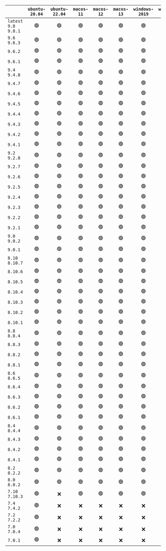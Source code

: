 |                        | `ubuntu-20.04` | `ubuntu-22.04` | `macos-11` | `macos-12` | `macos-13` | `windows-2019` | `windows-2022` |
| :--------------------- | :------------: | :------------: | :--------: | :--------: | :--------: | :------------: | :------------: |
| `latest` `9.8` `9.8.1` |       🟢       |       🟢       |     🟢     |     🟢     |     🟢     |       🟢       |       🟢       |
| `9.6` `9.6.3`          |       🟢       |       🟢       |     🟢     |     🟢     |     🟢     |       🟢       |       🟢       |
| `9.6.2`                |       🟢       |       🟢       |     🟢     |     🟢     |     🟢     |       🟢       |       🟢       |
| `9.6.1`                |       🟢       |       🟢       |     🟢     |     🟢     |     🟢     |       🟢       |       🟢       |
| `9.4` `9.4.8`          |       🟢       |       🟢       |     🟢     |     🟢     |     🟢     |       🟢       |       🟢       |
| `9.4.7`                |       🟢       |       🟢       |     🟢     |     🟢     |     🟢     |       🟢       |       🟢       |
| `9.4.6`                |       🟢       |       🟢       |     🟢     |     🟢     |     🟢     |       🟢       |       🟢       |
| `9.4.5`                |       🟢       |       🟢       |     🟢     |     🟢     |     🟢     |       🟢       |       🟢       |
| `9.4.4`                |       🟢       |       🟢       |     🟢     |     🟢     |     🟢     |       🟢       |       🟢       |
| `9.4.3`                |       🟢       |       🟢       |     🟢     |     🟢     |     🟢     |       🟢       |       🟢       |
| `9.4.2`                |       🟢       |       🟢       |     🟢     |     🟢     |     🟢     |       🟢       |       🟢       |
| `9.4.1`                |       🟢       |       🟢       |     🟢     |     🟢     |     🟢     |       🟢       |       🟢       |
| `9.2` `9.2.8`          |       🟢       |       🟢       |     🟢     |     🟢     |     🟢     |       🟢       |       🟢       |
| `9.2.7`                |       🟢       |       🟢       |     🟢     |     🟢     |     🟢     |       🟢       |       🟢       |
| `9.2.6`                |       🟢       |       🟢       |     🟢     |     🟢     |     🟢     |       🟢       |       🟢       |
| `9.2.5`                |       🟢       |       🟢       |     🟢     |     🟢     |     🟢     |       🟢       |       🟢       |
| `9.2.4`                |       🟢       |       🟢       |     🟢     |     🟢     |     🟢     |       🟢       |       🟢       |
| `9.2.3`                |       🟢       |       🟢       |     🟢     |     🟢     |     🟢     |       🟢       |       🟢       |
| `9.2.2`                |       🟢       |       🟢       |     🟢     |     🟢     |     🟢     |       🟢       |       🟢       |
| `9.2.1`                |       🟢       |       🟢       |     🟢     |     🟢     |     🟢     |       🟢       |       🟢       |
| `9.0` `9.0.2`          |       🟢       |       🟢       |     🟢     |     🟢     |     🟢     |       🟢       |       🟢       |
| `9.0.1`                |       🟢       |       🟢       |     🟢     |     🟢     |     🟢     |       🟢       |       🟢       |
| `8.10` `8.10.7`        |       🟢       |       🟢       |     🟢     |     🟢     |     🟢     |       🟢       |       🟢       |
| `8.10.6`               |       🟢       |       🟢       |     🟢     |     🟢     |     🟢     |       🟢       |       🟢       |
| `8.10.5`               |       🟢       |       🟢       |     🟢     |     🟢     |     🟢     |       🟢       |       🟢       |
| `8.10.4`               |       🟢       |       🟢       |     🟢     |     🟢     |     🟢     |       🟢       |       🟢       |
| `8.10.3`               |       🟢       |       🟢       |     🟢     |     🟢     |     🟢     |       🟢       |       🟢       |
| `8.10.2`               |       🟢       |       🟢       |     🟢     |     🟢     |     🟢     |       🟢       |       🟢       |
| `8.10.1`               |       🟢       |       🟢       |     🟢     |     🟢     |     🟢     |       🟢       |       🟢       |
| `8.8` `8.8.4`          |       🟢       |       🟢       |     🟢     |     🟢     |     🟢     |       🟢       |       🟢       |
| `8.8.3`                |       🟢       |       🟢       |     🟢     |     🟢     |     🟢     |       🟢       |       ❌       |
| `8.8.2`                |       🟢       |       🟢       |     🟢     |     🟢     |     🟢     |       🟢       |       🟢       |
| `8.8.1`                |       🟢       |       🟢       |     🟢     |     🟢     |     🟢     |       🟢       |       🟢       |
| `8.6` `8.6.5`          |       🟢       |       🟢       |     🟢     |     🟢     |     🟢     |       🟢       |       🟢       |
| `8.6.4`                |       🟢       |       🟢       |     🟢     |     🟢     |     🟢     |       🟢       |       🟢       |
| `8.6.3`                |       🟢       |       🟢       |     🟢     |     🟢     |     🟢     |       🟢       |       🟢       |
| `8.6.2`                |       🟢       |       🟢       |     🟢     |     🟢     |     🟢     |       🟢       |       🟢       |
| `8.6.1`                |       🟢       |       🟢       |     🟢     |     🟢     |     🟢     |       🟢       |       🟢       |
| `8.4` `8.4.4`          |       🟢       |       🟢       |     🟢     |     🟢     |     🟢     |       🟢       |       🟢       |
| `8.4.3`                |       🟢       |       🟢       |     🟢     |     🟢     |     🟢     |       🟢       |       🟢       |
| `8.4.2`                |       🟢       |       🟢       |     🟢     |     🟢     |     🟢     |       🟢       |       🟢       |
| `8.4.1`                |       🟢       |       🟢       |     🟢     |     🟢     |     🟢     |       🟢       |       🟢       |
| `8.2` `8.2.2`          |       🟢       |       🟢       |     🟢     |     🟢     |     🟢     |       🟢       |       🟢       |
| `8.0` `8.0.2`          |       🟢       |       🟢       |     🟢     |     🟢     |     🟢     |       🟢       |       🟢       |
| `7.10` `7.10.3`        |       🟢       |       ❌       |     🟢     |     🟢     |     🟢     |       🟢       |       🟢       |
| `7.4` `7.4.2`          |       🟢       |       ❌       |     ❌     |     ❌     |     ❌     |       ❌       |       ❌       |
| `7.2` `7.2.2`          |       🟢       |       ❌       |     ❌     |     ❌     |     ❌     |       ❌       |       ❌       |
| `7.0` `7.0.4`          |       🟢       |       ❌       |     ❌     |     ❌     |     ❌     |       ❌       |       ❌       |
| `7.0.1`                |       🟢       |       ❌       |     ❌     |     ❌     |     ❌     |       ❌       |       ❌       |
